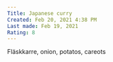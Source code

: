 ```yaml
---
Title: Japanese curry
Created: Feb 20, 2021 4:38 PM
Last made: Feb 19, 2021
Rating: 8
---
```

Fläskkarre, onion, potatos, careots